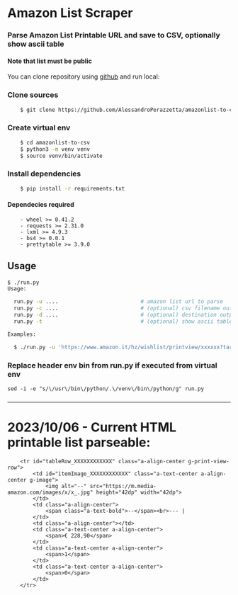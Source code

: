 # Amazon List Scraper
### Parse Amazon List Printable URL and save to CSV, optionally show ascii table
#### Note that list must be public

You can clone repository using [github](https://github.com/AlessandroPerazzetta/amazonlist-to-csv.git) and run local:

### Clone sources
```bash
    $ git clone https://github.com/AlessandroPerazzetta/amazonlist-to-csv.git
```
### Create virtual env
```bash
    $ cd amazonlist-to-csv
    $ python3 -m venv venv
    $ source venv/bin/activate
```
### Install dependencies
```bash 
    $ pip install -r requirements.txt
```
#### Dependecies required

```
    - wheel >= 0.41.2
    - requests >= 2.31.0
    - lxml >= 4.9.3
    - bs4 >= 0.0.1
    - prettytable >= 3.9.0
```
## Usage 

```bash
$ ./run.py
Usage:

  run.py -u ....                          # amazon list url to parse
  run.py -c ....                          # (optional) csv filename output
  run.py -d ....                          # (optional) destination output dir
  run.py -t                               # (optional) show ascii table

Examples:

  $ ./run.py -u 'https://www.amazon.it/hz/wishlist/printview/xxxxxx?target=_blank&ref_=lv_pv&filter=unpurchased&sort=default' -c 'out' -t`

```

### Replace header env bin from run.py if executed from virtual env

    sed -i -e "s/\/usr\/bin\/python/.\/venv\/bin\/python/g" run.py

### 

---
# 2023/10/06 - Current HTML printable list parseable:
```
    <tr id="tableRow_XXXXXXXXXXXX" class="a-align-center g-print-view-row">
        <td id="itemImage_XXXXXXXXXXXX" class="a-text-center a-align-center g-image">
            <img alt="--" src="https://m.media-amazon.com/images/x/x_.jpg" height="42dp" width="42dp">
        </td>
        <td class="a-align-center">
            <span class="a-text-bold">--</span><br>--- |
        </td>
        <td class="a-align-center"></td>
        <td class="a-text-center a-align-center">
            <span>€ 228,90</span>
        </td>
        <td class="a-text-center a-align-center">
            <span>1</span>
        </td>
        <td class="a-text-center a-align-center">
            <span>0</span>
        </td>
    </tr>
```